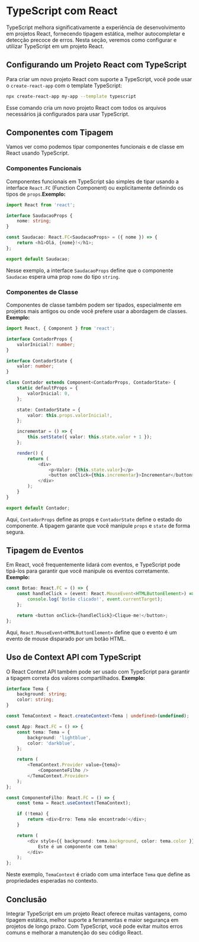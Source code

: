 # TypeScript com React

TypeScript melhora significativamente a experiência de desenvolvimento em projetos React, fornecendo tipagem estática, melhor autocompletar e detecção precoce de erros. Nesta seção, veremos como configurar e utilizar TypeScript em um projeto React.

## Configurando um Projeto React com TypeScript

Para criar um novo projeto React com suporte a TypeScript, você pode usar o `create-react-app` com o template TypeScript:

```bash
npx create-react-app my-app --template typescript
```

Esse comando cria um novo projeto React com todos os arquivos necessários já configurados para usar TypeScript.

## Componentes com Tipagem 

Vamos ver como podemos tipar componentes funcionais e de classe em React usando TypeScript.

### Componentes Funcionais 
Componentes funcionais em TypeScript são simples de tipar usando a interface `React.FC` (Function Component) ou explicitamente definindo os tipos de `props`.**Exemplo:** 

```typescript
import React from 'react';

interface SaudacaoProps {
    nome: string;
}

const Saudacao: React.FC<SaudacaoProps> = ({ nome }) => {
    return <h1>Olá, {nome}!</h1>;
};

export default Saudacao;
```
Nesse exemplo, a interface `SaudacaoProps` define que o componente `Saudacao` espera uma prop `nome` do tipo `string`.
### Componentes de Classe 

Componentes de classe também podem ser tipados, especialmente em projetos mais antigos ou onde você prefere usar a abordagem de classes.
**Exemplo:** 

```typescript
import React, { Component } from 'react';

interface ContadorProps {
    valorInicial?: number;
}

interface ContadorState {
    valor: number;
}

class Contador extends Component<ContadorProps, ContadorState> {
    static defaultProps = {
        valorInicial: 0,
    };

    state: ContadorState = {
        valor: this.props.valorInicial!,
    };

    incrementar = () => {
        this.setState({ valor: this.state.valor + 1 });
    };

    render() {
        return (
            <div>
                <p>Valor: {this.state.valor}</p>
                <button onClick={this.incrementar}>Incrementar</button>
            </div>
        );
    }
}

export default Contador;
```
Aqui, `ContadorProps` define as props e `ContadorState` define o estado do componente. A tipagem garante que você manipule `props` e `state` de forma segura.
## Tipagem de Eventos 

Em React, você frequentemente lidará com eventos, e TypeScript pode tipá-los para garantir que você manipule os eventos corretamente.
**Exemplo:** 

```typescript
const Botao: React.FC = () => {
    const handleClick = (event: React.MouseEvent<HTMLButtonElement>) => {
        console.log('Botão clicado!', event.currentTarget);
    };

    return <button onClick={handleClick}>Clique-me!</button>;
};
```
Aqui, `React.MouseEvent<HTMLButtonElement>` define que o evento é um evento de mouse disparado por um botão HTML.
## Uso de Context API com TypeScript 

O React Context API também pode ser usado com TypeScript para garantir a tipagem correta dos valores compartilhados.
**Exemplo:** 

```typescript
interface Tema {
    background: string;
    color: string;
}

const TemaContext = React.createContext<Tema | undefined>(undefined);

const App: React.FC = () => {
    const tema: Tema = {
        background: 'lightblue',
        color: 'darkblue',
    };

    return (
        <TemaContext.Provider value={tema}>
            <ComponenteFilho />
        </TemaContext.Provider>
    );
};

const ComponenteFilho: React.FC = () => {
    const tema = React.useContext(TemaContext);

    if (!tema) {
        return <div>Erro: Tema não encontrado!</div>;
    }

    return (
        <div style={{ background: tema.background, color: tema.color }}>
            Este é um componente com tema!
        </div>
    );
};
```
Neste exemplo, `TemaContext` é criado com uma interface `Tema` que define as propriedades esperadas no contexto.
## Conclusão 

Integrar TypeScript em um projeto React oferece muitas vantagens, como tipagem estática, melhor suporte a ferramentas e maior segurança em projetos de longo prazo. Com TypeScript, você pode evitar muitos erros comuns e melhorar a manutenção do seu código React.
